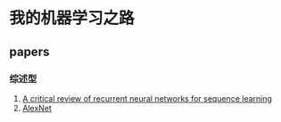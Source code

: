 # 我的机器学习之路

## papers

### 综述型

1. [A critical review of recurrent neural networks for sequence learning](papers/lipton-2015-review-RNN.md)
1. [AlexNet](papers/alex-net-2012.md)
